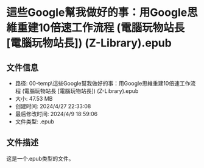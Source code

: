 ﻿# 這些Google幫我做好的事：用Google思維重建10倍速工作流程 (電腦玩物站長 [電腦玩物站長]) (Z-Library).epub

## 文件信息
- 路径: 00-temp\這些Google幫我做好的事：用Google思維重建10倍速工作流程 (電腦玩物站長 [電腦玩物站長]) (Z-Library).epub
- 大小: 47.53 MB
- 创建时间: 2024/4/27 22:33:08
- 最后修改时间: 2024/4/9 18:59:06
- 文件类型: .epub

## 文件描述
这是一个.epub类型的文件。

